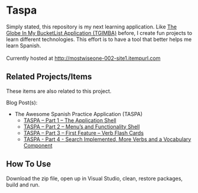 # Taspa
Simply stated, this repository is my next learning application.  Like <a href="https://github.com/ehelin/TgimbaNetCoreCloudNative">The Globe In My BucketList Application (TGIMBA)</a> before, I create fun projects to learn different technologies.  This effort is to have a tool that better helps me learn Spanish.
<br/>
<br/>
Currently hosted at <a href="http://mostwiseone-002-site1.itempurl.com">http://mostwiseone-002-site1.itempurl.com</a>
<br/>
## Related Projects/Items

These items are also related to this project. 

Blog Post(s):
<ul>
	<li>The Awesome Spanish Practice Application (TASPA)
		<ul>
			<li>
				<a href="https://erichelin.wordpress.com/2022/08/08/taspa-part-1-the-application-shell-2/">TASPA – Part 1 – The Application Shell</a>
			</li>
			<li>
				<a href="https://erichelin.wordpress.com/2022/09/05/taspa-part-2-menus-and-functionality-shell/">TASPA – Part 2 – Menu’s and Functionality Shell</a>
			</li>
			<li>
				<a href="https://erichelin.wordpress.com/2022/09/25/taspa-part-3-first-feature-verb-flash-cards-2/">TASPA – Part 3 – First Feature – Verb Flash Cards</a>
			</li>
			<li>
				<a href="https://erichelin.wordpress.com/2022/12/31/taspa-part-4-search-implemented-more-verbs-and-a-vocabulary-component/">TASPA - Part 4 - Search Implemented, More Verbs and a Vocabulary Component</a>
			</li>
		</ul>
	</li>
</ul>


## How To Use
Download the zip file, open up in Visual Studio, clean, restore packages, build and run.
